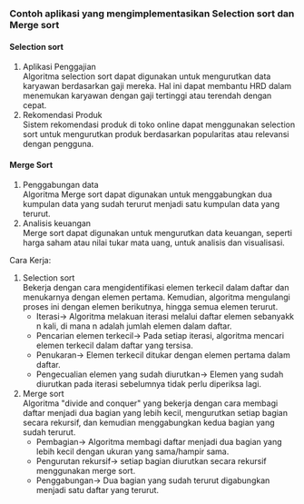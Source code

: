 ### Contoh aplikasi yang mengimplementasikan Selection sort dan Merge sort 
#### Selection sort
1. Aplikasi Penggajian<br>
   Algoritma selection sort dapat digunakan untuk mengurutkan data karyawan berdasarkan gaji mereka.
   Hal ini dapat membantu HRD dalam menemukan karyawan dengan gaji tertinggi atau terendah dengan cepat.
2. Rekomendasi Produk<br>
   Sistem rekomendasi produk di toko online dapat menggunakan selection sort untuk mengurutkan produk
   berdasarkan popularitas atau relevansi dengan pengguna.

#### Merge Sort
1. Penggabungan data<br>
   Algoritma Merge sort dapat digunakan untuk menggabungkan dua kumpulan data yang sudah terurut
   menjadi satu kumpulan data yang terurut.
2. Analisis keuangan<br>
   Merge sort dapat digunakan untuk mengurutkan data keuangan, seperti harga saham atau nilai tukar
   mata uang, untuk analisis dan visualisasi.

Cara Kerja:<br>
1. Selection sort<br>
   Bekerja dengan cara mengidentifikasi elemen terkecil dalam daftar dan menukarnya dengan elemen pertama.
   Kemudian, algoritma mengulangi proses ini dengan elemen berikutnya, hingga semua elemen terurut.
   - Iterasi-> Algoritma melakuan iterasi melalui daftar elemen sebanyakk n kali, di mana
     n adalah jumlah elemen dalam daftar.
   - Pencarian elemen terkecil-> Pada setiap iterasi, algoritma mencari elemen terkecil dalam daftar yang tersisa.
   - Penukaran-> Elemen terkecil ditukar dengan elemen pertama dalam daftar.
   - Pengecualian elemen yang sudah diurutkan-> Elemen yang sudah diurutkan pada iterasi sebelumnya tidak perlu diperiksa lagi.
2. Merge sort<br>
   Algoritma "divide and conquer" yang bekerja dengan cara membagi daftar menjadi dua bagian yang lebih kecil,
   mengurutkan setiap bagian secara rekursif, dan kemudian menggabungkan kedua bagian yang sudah terurut.
   - Pembagian-> Algoritma membagi daftar menjadi dua bagian yang lebih kecil dengan ukuran yang sama/hampir sama.
   - Pengurutan rekursif-> setiap bagian diurutkan secara rekursif menggunakan merge sort.
   - Penggabungan-> Dua bagian yang sudah terurut digabungkan menjadi satu daftar yang terurut.
   

